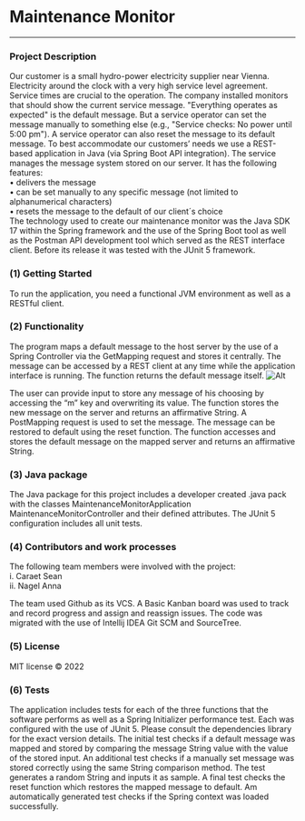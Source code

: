 # Maintenance Monitor

---

### Project Description

Our customer is a small hydro-power electricity supplier near Vienna. Electricity around the clock with a very high service level agreement. Service times are crucial to the operation. The company installed monitors that should show the current service message.
"Everything operates as expected" is the default message. But a service operator can set the message manually to something else (e.g., "Service checks: No power until 5:00 pm"). A service operator can also reset the message to its default message.
To best accommodate our customers’ needs we use a REST-based application in Java (via Spring Boot API integration). The service manages the message system stored on our server. It has the following features:<br>
•	delivers the message<br>
•	can be set manually to any specific message (not limited to alphanumerical characters)<br>
•	resets the message to the default of our client´s choice<br>
The technology used to create our maintenance monitor was the Java SDK 17 within the Spring framework and the use of the Spring Boot tool as well as the Postman API development tool which served as the REST interface client. Before its release it was tested with the JUnit 5 framework.

### (1)	Getting Started
To run the application, you need a functional JVM environment as well as a RESTful client. 

### (2)	Functionality 
The program maps a default message to the host server by the use of a Spring Controller via the GetMapping request and stores it centrally. The message can be accessed by a REST client at any time while the application interface is running. The function returns the default message itself.
![Alt](main/attachments/1getmapper.png)

The user can provide input to store any message of his choosing by accessing the “m” key and overwriting its value. The function stores the new message on the server and returns an affirmative String. A PostMapping request is used to set the message.
The message can be restored to default using the reset function. The function accesses and stores the default message on the mapped server and returns an affirmative String. 

### (3)	Java package
The Java package for this project includes a developer created .java pack with the classes MaintenanceMonitorApplication MaintenanceMonitorController and their defined attributes. The JUnit 5 configuration includes all unit tests. 

### (4)	Contributors and work processes
The following team members were involved with the project:<br>
i.	Caraet Sean<br>
ii.	Nagel Anna

The team used Github as its VCS. A Basic Kanban board was used to track and record progress and assign and reassign issues. The code was migrated with the use of Intellij IDEA Git SCM and SourceTree.   


### (5)	License
MIT license © 2022	

### (6)	Tests

The application includes tests for each of the three functions that the software performs as well as a Spring Initializer performance test. Each was configured with the use of JUnit 5. Please consult the dependencies library for the exact version details. The initial test checks if a default message was mapped and stored by comparing the message String value with the value of the stored input. An additional test checks if a manually set message was stored correctly using the same String comparison method. The test generates a random String and inputs it as sample. A final test checks the reset function which restores the mapped message to default. Am automatically generated test checks if the Spring context was loaded successfully.
